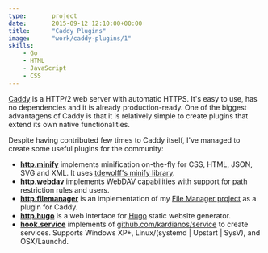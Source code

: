 ```yaml
---
type:       project
date:	    2015-09-12 12:10:00+00:00
title:      "Caddy Plugins"
image:      "work/caddy-plugins/1"
skills:
    - Go
    - HTML
    - JavaScript
    - CSS
---
```


[Caddy](https://caddyserver.com) is a HTTP/2 web server with automatic HTTPS. It's easy to use, has no dependencies and it is already production-ready. One of the biggest advantagens of Caddy is that it is relatively simple to create plugins that extend its own native functionalities.

Despite having contributed few times to Caddy itself, I've managed to create some useful plugins for the community:

+ [**http.minify**](https://caddyserver.com/docs/http.minify) implements minification on-the-fly for CSS, HTML, JSON, SVG and XML. It uses [tdewolff's minify library](https://github.com/tdewolff/minify).
+ [**http.webdav**](https://caddyserver.com/docs/http.webdav) implements WebDAV capabilities with support for path restriction rules and users.
+ [**http.filemanager**](https://caddyserver.com/docs/http.filemanager) is an implementation of my [File Manager project](/work/filemanager) as a plugin for Caddy.
+ [**http.hugo**](https://caddyserver.com/docs/http.hugo) is a web interface for [Hugo](https://gohugo.io) static website generator.
+ [**hook.service**](https://caddyserver.com/docs/hook.service) implements of [github.com/kardianos/service](https://github.com/kardianos/service) to create services. Supports Windows XP+, Linux/(systemd | Upstart | SysV), and OSX/Launchd.
